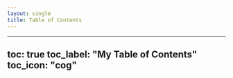 ```yaml
---
layout: single
title: Table of Contents
---
```

---
toc: true
toc_label: "My Table of Contents"
toc_icon: "cog"
---
